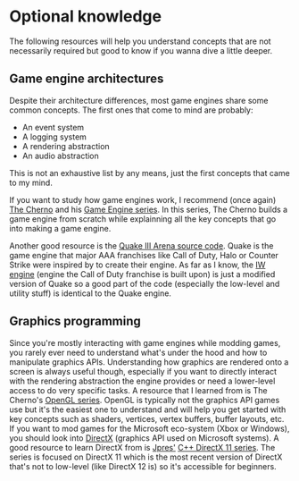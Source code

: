 # Optional knowledge
The following resources will help you understand concepts that are not necessarily required but good to know if you wanna dive a little deeper.

## Game engine architectures
Despite their architecture differences, most game engines share some common concepts. The first ones that come to mind are probably:

- An event system
- A logging system
- A rendering abstraction
- An audio abstraction

This is not an exhaustive list by any means, just the first concepts that came to my mind.

If you want to study how game engines work, I recommend (once again) [The Cherno](https://www.youtube.com/TheChernoProject) and his [Game Engine series](https://www.youtube.com/playlist?list=PLlrATfBNZ98dC-V-N3m0Go4deliWHPFwT). In this series, The Cherno builds a game engine from scratch while explainning all the key concepts that go into making a game engine.

Another good resource is the [Quake III Arena source code](https://github.com/id-Software/Quake-III-Arena/). Quake is the game engine that major AAA franchises like Call of Duty, Halo or Counter Strike were inspired by to create their engine. As far as I know, the [IW engine](https://en.wikipedia.org/wiki/IW_(game_engine)) (engine the Call of Duty franchise is built upon) is just a modified version of Quake so a good part of the code (especially the low-level and utility stuff) is identical to the Quake engine.

## Graphics programming
Since you're mostly interacting with game engines while modding games, you rarely ever need to understand what's under the hood and how to manipulate graphics APIs. Understanding how graphics are rendered onto a screen is always useful though, especially if you want to directly interact with the rendering abstraction the engine provides or need a lower-level access to do very specific tasks.
A resource that I learned from is The Cherno's [OpenGL series](https://www.youtube.com/playlist?list=PLlrATfBNZ98foTJPJ_Ev03o2oq3-GGOS2). OpenGL is typically not the graphics API games use but it's the easiest one to understand and will help you get started with key concepts such as shaders, vertices, vertex buffers, buffer layouts, etc.
If you want to mod games for the Microsoft eco-system (Xbox or Windows), you should look into [DirectX](https://en.wikipedia.org/wiki/DirectX) (graphics API used on Microsoft systems). A good resource to learn DirectX from is [Jpres'](https://www.youtube.com/user/Jpres) [C++ DirectX 11 series](https://www.youtube.com/playlist?list=PLcacUGyBsOIBlGyQQWzp6D1Xn6ZENx9Y2). The series is focused on DirectX 11 which is the most recent version of DirectX that's not to low-level (like DirectX 12 is) so it's accessible for beginners.
